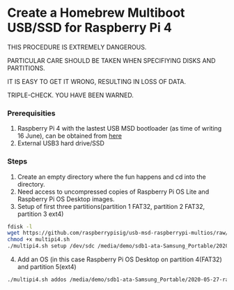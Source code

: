 # Create a Homebrew Multiboot USB/SSD for Raspberry Pi 4

THIS PROCEDURE IS EXTREMELY DANGEROUS. 

PARTICULAR CARE SHOULD BE TAKEN WHEN SPECIFIYING DISKS AND PARTITIONS.

IT IS EASY TO GET IT WRONG, RESULTING IN LOSS OF DATA. 

TRIPLE-CHECK. YOU HAVE BEEN WARNED.

### Prerequisities

1.  Raspberry Pi 4 with the lastest USB MSD bootloader (as time of writing 16 June), can be obtained from [here](https://github.com/raspberrypi/rpi-eeprom/blob/master/releases.md)
2. External USB3 hard drive/SSD

### Steps

1. Create an empty directory where the fun happens and cd into the directory.
2. Need access to uncompressed copies of Raspberry Pi OS Lite and Raspberry Pi OS Desktop images.
3. Setup of first three partitions(partition 1 FAT32, partition 2 FAT32, partition 3 ext4) 

```sh
fdisk -l
wget https://github.com/raspberrypisig/usb-msd-raspberrypi-multios/raw/master/multipi4.sh
chmod +x multipi4.sh
./multipi4.sh setup /dev/sdc /media/demo/sdb1-ata-Samsung_Portable/2020-05-27-raspios-buster-lite-armhf.img
```
4. Add an OS (in this case Raspberry Pi OS Desktop on partition 4(FAT32) and partition 5(ext4)

```sh
./multipi4.sh addos /media/demo/sdb1-ata-Samsung_Portable/2020-05-27-raspios-buster-armhf.img /dev/sdc4 /dev/sdc5 "Raspberry Pi OS Desktop"
```




